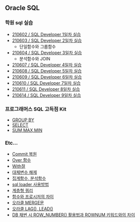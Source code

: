 ## Oracle SQL

### 학원 sql 실습
  - [210602 / SQL Developer 1일차 실습](https://github.com/swanstoz/TIL/blob/master/Database/Oracle%20SQL/1%EC%9D%BC%EC%B0%A8.sql)
  - [210603 / SQL Developer 2일차 실습](https://github.com/swanstoz/TIL/blob/master/Database/Oracle%20SQL/2%EC%9D%BC%EC%B0%A8.sql)
    - 단일함수와 그룹함수 
  - [210604 / SQL Developer 3일차 실습](https://github.com/swanstoz/TIL/blob/master/Database/Oracle%20SQL/3%EC%9D%BC%EC%B0%A8.sql)
    - 분석함수와 JOIN
  - [210607 / SQL Developer 4일차 실습](https://github.com/swanstoz/TIL/blob/master/Database/Oracle%20SQL/4%EC%9D%BC%EC%B0%A8.sql)
  - [210608 / SQL Developer 5일차 실습](https://github.com/swanstoz/TIL/blob/master/Database/Oracle%20SQL/5%EC%9D%BC%EC%B0%A8.sql)
  - [210609 / SQL Developer 6일차 실습](https://github.com/swanstoz/TIL/blob/master/Database/Oracle%20SQL/6%EC%9D%BC%EC%B0%A8.sql)
  - [210610 / SQL Developer 7일차 실습](https://github.com/swanstoz/TIL/blob/master/Database/Oracle%20SQL/7%EC%9D%BC%EC%B0%A8.sql)
  - [210611 / SQL Developer 8일차 실습](https://github.com/swanstoz/TIL/blob/master/Database/Oracle%20SQL/8%EC%9D%BC%EC%B0%A8.sql)
  - [210614 / SQL Developer 9일차 실습](https://github.com/swanstoz/TIL/blob/master/Database/Oracle%20SQL/9%EC%9D%BC%EC%B0%A8.sql)


### 프로그래머스 SQL 고득점 Kit
- [GROUP BY](https://github.com/kimsojung1121/TIL/blob/master/Database/Oracle%20SQL/programmers_group%2Bby.md)
- [SELECT](https://github.com/kimsojung1121/TIL/blob/master/Database/Oracle%20SQL/programmers_select.md)
- [SUM,MAX,MIN](https://github.com/kimsojung1121/TIL/blob/master/Database/Oracle%20SQL/programmers_sum%2Bmax%2Bmin.md)

### Etc...
- [Commit 복원](https://github.com/kimsojung1121/TIL/blob/master/Database/Oracle%20SQL/commit_%EB%B3%B5%EC%9B%90.md)
- [Over 함수](https://github.com/kimsojung1121/TIL/blob/master/Database/Oracle%20SQL/OVER()%20%ED%95%A8%EC%88%98.md)
- [With절](https://github.com/kimsojung1121/TIL/blob/master/Database/Oracle%20SQL/with%EC%A0%88.md)
- [대체변수 해제](https://github.com/kimsojung1121/TIL/blob/master/Database/Oracle%20SQL/%EB%8C%80%EC%B2%B4%EB%B3%80%EC%88%98%20%ED%95%B4%EC%A0%9C.md)
- [집계함수, 분석함수](https://github.com/kimsojung1121/TIL/blob/master/Database/Oracle%20SQL/%EC%A7%91%EA%B3%84%ED%95%A8%EC%88%98%2C%20%EB%B6%84%EC%84%9D%ED%95%A8%EC%88%98.md)
- [sql loader 사용방법](https://github.com/kimsojung1121/TIL/blob/master/Database/Oracle%20SQL/SQL+Loader.md)
- [계층형 쿼리](https://github.com/kimsojung1121/TIL/blob/master/Database/Oracle%20SQL/%EA%B3%84%EC%B8%B5%ED%98%95%EC%BF%BC%EB%A6%AC.md)
- [함수와 프로시저의 차이](https://github.com/kimsojung1121/TIL/blob/master/Database/Oracle%20SQL/%ED%95%A8%EC%88%98%EC%99%80%20%ED%94%84%EB%A1%9C%EC%8B%9C%EC%A0%80.md)
- [오라클 MERGE문](https://github.com/kimsojung1121/TIL/blob/master/Database/Oracle%20SQL/merge%20into.md)
- [오라클 LAG(), LEAD()](https://github.com/kimsojung1121/TIL/blob/master/Database/Oracle%20SQL/LAG()%2C%20LEAD().md)
- [DB 채번 시 ROW_NUMBER() 활용법과 ROWNUM 키워드와의 차이](https://github.com/kimsojung1121/TIL/blob/master/Database/Oracle%20SQL/%EC%B1%84%EB%B2%88.md)
